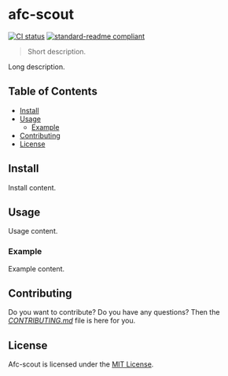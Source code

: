 # afc-scout

[![CI status](https://github.com/dominiksalvet/template/workflows/CI/badge.svg)](https://github.com/dominiksalvet/template/commits)
[![standard-readme compliant](https://img.shields.io/badge/readme_style-standard-brightgreen.svg)](https://github.com/RichardLitt/standard-readme)

> Short description.

Long description.

## Table of Contents

* [Install](#install)
* [Usage](#usage)
  * [Example](#example)
* [Contributing](#contributing)
* [License](#license)

## Install

Install content.

## Usage

Usage content.

### Example

Example content.

## Contributing

Do you want to contribute? Do you have any questions? Then the [*CONTRIBUTING.md*](CONTRIBUTING.md) file is here for you.

## License

Afc-scout is licensed under the [MIT License](LICENSE).
